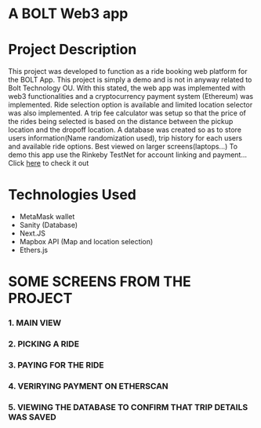 # A BOLT Web3 app
# Project Description
  This project was developed to function as a ride booking web platform for the BOLT App. This project is simply a demo and is not in anyway related to Bolt Technology OU. With this stated, the web app was implemented with web3 functionalities and a cryptocurrency payment system (Ethereum) was implemented.
  Ride selection option is available and limited location selector was also implemented. A trip fee calculator was setup so that the price of the rides being selected is based on the distance between the pickup location and the dropoff location.
  A database was created so as to store users information(Name randomization used), trip history for each users and available ride options.
  Best viewed on larger screens(laptops...)
  To demo this app use the Rinkeby TestNet for account linking and payment... Click <a href="https://bolt-app-web3.vercel.app/">here</a> to check it out

# Technologies Used
- MetaMask wallet
- Sanity (Database)
- Next.JS
- Mapbox API (Map and location selection)
- Ethers.js

# SOME SCREENS FROM THE PROJECT
### 1. MAIN VIEW
### 2. PICKING A RIDE
### 3. PAYING FOR THE RIDE
### 4. VERIRYING PAYMENT ON ETHERSCAN
### 5. VIEWING THE DATABASE TO CONFIRM THAT TRIP DETAILS WAS SAVED
